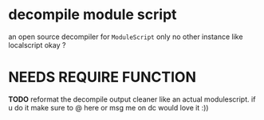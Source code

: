 # decompile module script #

an open source decompiler for `ModuleScript` only no other instance like localscript okay ?

# NEEDS REQUIRE FUNCTION # 

**TODO** reformat the decompile output cleaner like an actual modulescript. if u do it make sure to @ here or msg me on dc would love it :))

